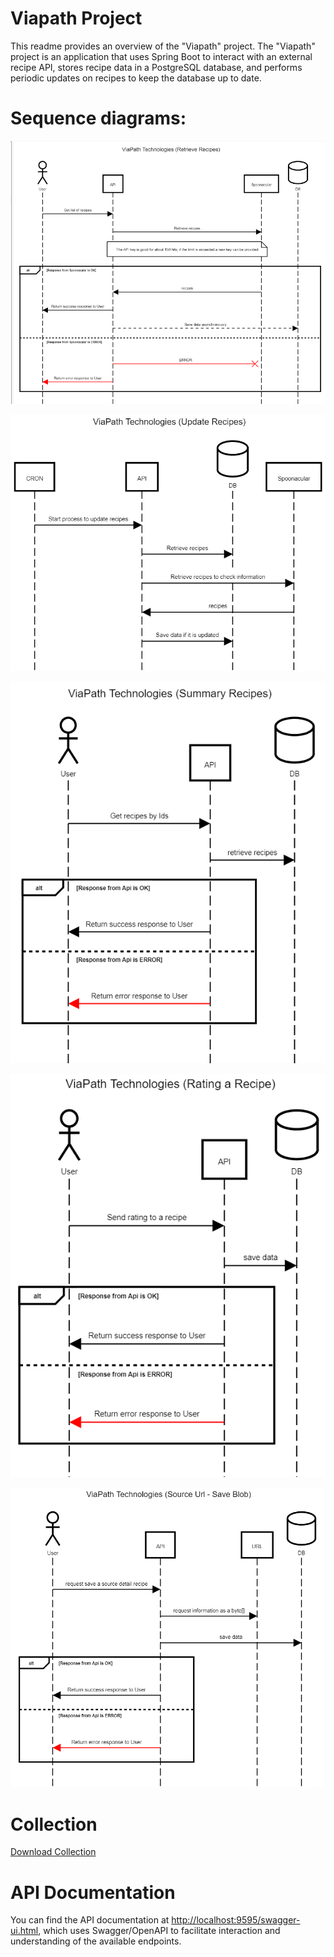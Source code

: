 # Viapath Project
This readme provides an overview of the "Viapath" project.
The "Viapath" project is an application that uses Spring Boot to interact with an external recipe API,
stores recipe data in a PostgreSQL database, and performs periodic updates on recipes to keep the database up to date.

# Sequence diagrams:

![Retrieve recipes](./images/retrieve_recipes.png)

![Update recipes](./images/update_recipes.png)

![Summary recipes](./images/summary_recipes.png)

![Rating recipe](./images/rating_recipe.png)

![Save Recipe detail](./images/source_url.png)

# Collection
[Download Collection](https://github.com/ceguro/viapath/blob/main/collection/collection_insomnia.json)

# API Documentation
You can find the API documentation at [http://localhost:9595/swagger-ui.html](http://localhost:9595/swagger-ui/index.html), which uses Swagger/OpenAPI to facilitate interaction and understanding of the available endpoints.
